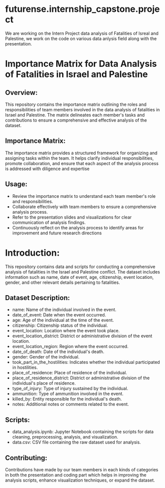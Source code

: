 # futurense.internship_capstone.project
We are working on the Intern Project data analysis of Fatalities of Isreal and Palestine, we work on the code on various data anlysis field along with the presentation.

# Importance Matrix for Data Analysis of Fatalities in Israel and Palestine
## Overview:
This repository contains the importance matrix outlining the roles and responsibilities of team members involved in the data analysis of fatalities in Israel and Palestine. The matrix delineates each member's tasks and contributions to ensure a comprehensive and effective analysis of the dataset.

## Importance Matrix:
The importance matrix provides a structured framework for organizing and assigning tasks within the team. It helps clarify individual responsibilities, promote collaboration, and ensure that each aspect of the analysis process is addressed with diligence and expertise

## Usage:
* Review the importance matrix to understand each team member's role and responsibilities.
* Collaborate effectively with team members to ensure a comprehensive analysis process.
* Refer to the presentation slides and visualizations for clear communication of analysis findings.
* Continuously reflect on the analysis process to identify areas for improvement and future research directions

# Introduction:
This repository contains data and scripts for conducting a comprehensive analysis of fatalities in the Israel and Palestine conflict. The dataset includes information such as name, date of event, age, citizenship, event location, gender, and other relevant details pertaining to fatalities.

## Dataset Description:

* name: Name of the individual involved in the event.
* date_of_event: Date when the event occurred.
* age: Age of the individual at the time of the event.
* citizenship: Citizenship status of the individual.
* event_location: Location where the event took place.
* event_location_district: District or administrative division of the event location.
* event_location_region: Region where the event occurred.
* date_of_death: Date of the individual's death.
* gender: Gender of the individual.
* took_part_in_the_hostilities: Indicates whether the individual participated in hostilities.
* place_of_residence: Place of residence of the individual.
* place_of_residence_district: District or administrative division of the individual's place of residence.
* type_of_injury: Type of injury sustained by the individual.
* ammunition: Type of ammunition involved in the event.
* killed_by: Entity responsible for the individual's death.
* notes: Additional notes or comments related to the event.

## Scripts:

* data_analysis.ipynb: Jupyter Notebook containing the scripts for data cleaning, preprocessing, analysis, and visualization.
* data.csv: CSV file containing the raw dataset used for analysis.

## Contributing:

Contributions have made by our team members in each kinds of categories in both the presentation and coding part which helps in improving the analysis scripts, enhance visualization techniques, or expand the dataset.
